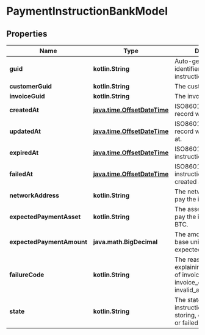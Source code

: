 
# PaymentInstructionBankModel

## Properties
Name | Type | Description | Notes
------------ | ------------- | ------------- | -------------
**guid** | **kotlin.String** | Auto-generated unique identifier for the payment instruction. |  [optional]
**customerGuid** | **kotlin.String** | The customer identifier. |  [optional]
**invoiceGuid** | **kotlin.String** | The invoice identifier. |  [optional]
**createdAt** | [**java.time.OffsetDateTime**](java.time.OffsetDateTime.md) | ISO8601 datetime the record was created at. |  [optional]
**updatedAt** | [**java.time.OffsetDateTime**](java.time.OffsetDateTime.md) | ISO8601 datetime the record was last updated at. |  [optional]
**expiredAt** | [**java.time.OffsetDateTime**](java.time.OffsetDateTime.md) | ISO8601 datetime the instructions expired at. |  [optional]
**failedAt** | [**java.time.OffsetDateTime**](java.time.OffsetDateTime.md) | ISO8601 datetime the instructions failed to be created at. |  [optional]
**networkAddress** | **kotlin.String** | The network address to pay the invoice to. |  [optional]
**expectedPaymentAsset** | **kotlin.String** | The asset the payor must pay the invoice in, e.g., BTC. |  [optional]
**expectedPaymentAmount** | **java.math.BigDecimal** | The amount to be paid in base units of expected_payment_asset. |  [optional]
**failureCode** | **kotlin.String** | The reason code explaining the failure; ond of invoice_paid, invoice_cancelled, or invalid_amount. |  [optional]
**state** | **kotlin.String** | The state of the payment instruction; one of storing, created, expired, or failed. |  [optional]




